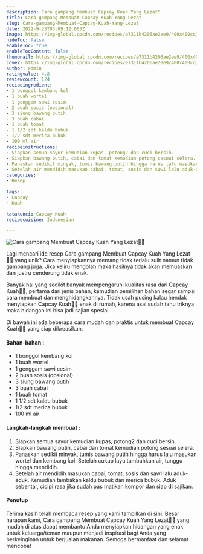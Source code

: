 ```yaml
---
description: Cara gampang Membuat Capcay Kuah Yang Lezat"
title: Cara gampang Membuat Capcay Kuah Yang Lezat
slug: Cara-gampang-Membuat-Capcay-Kuah-Yang-Lezat
date: 2022-9-23T03:09:12.063Z
image: https://img-global.cpcdn.com/recipes/e7311b4206ae2ee9/400x400cq70/photo.jpg
hideToc: false
enableToc: true
enableTocContent: false
thumbnail: https://img-global.cpcdn.com/recipes/e7311b4206ae2ee9/400x400cq70/photo.jpg
cover: https://img-global.cpcdn.com/recipes/e7311b4206ae2ee9/400x400cq70/photo.jpg
author: admin
ratingvalue: 4.8
reviewcount: 124
recipeingredient:
- 1 bonggol kembang kol
- 1 buah wortel
- 1 genggam sawi cesim
- 2 buah sosis (opsional)
- 3 siung bawang putih
- 3 buah cabai
- 1 buah tomat
- 1 1/2 sdt kaldu bubuk
- 1/2 sdt merica bubuk
- 100 ml air
recipeinstructions:
- Siapkan semua sayur kemudian kupas, potong2 dan cuci bersih.
- Siapkan bawang putih, cabai dan tomat kemudian potong sesuai selera.
- Panaskan sedikit minyak, tumis bawang putih hingga harus lalu masukan wortel dan kembang kol. Setelah cukup layu tambahkan air, tunggu hingga mendidih.
- Setelah air mendidih masukan cabai, tomat, sosis dan sawi lalu aduk-aduk. Kemudian tambakan kaldu bubuk dan merica bubuk. Aduk sebentar, cicipi rasa jika sudah pas matikan kompor dan siap di sajikan.
categories:
- Resep

tags:
- Capcay
- Kuah

katakunci: Capcay Kuah
recipecuisine: Indonesian

---
```


![Cara gampang Membuat Capcay Kuah Yang Lezat👩‍🍳](https://img-global.cpcdn.com/recipes/e7311b4206ae2ee9/400x400cq70/photo.jpg)

Lagi mencari ide resep Cara gampang Membuat Capcay Kuah Yang Lezat👩‍🍳 yang unik? Cara menyiapkannya memang tidak terlalu sulit namun tidak gampang juga. Jika keliru mengolah maka hasilnya tidak akan memuaskan dan justru cenderung tidak enak.

Banyak hal yang sedikit banyak mempengaruhi kualitas rasa dari Capcay Kuah👩‍🍳, pertama dari jenis bahan, kemudian pemilihan bahan segar sampai cara membuat dan menghidangkannya. Tidak usah pusing kalau hendak menyiapkan Capcay Kuah👩‍🍳 enak di rumah, karena asal sudah tahu triknya maka hidangan ini bisa jadi sajian spesial.

Di bawah ini ada beberapa cara mudah dan praktis untuk membuat Capcay Kuah👩‍🍳 yang siap dikreasikan.

<!--inarticleads1-->

#### Bahan-bahan :

- 1 bonggol kembang kol
- 1 buah wortel
- 1 genggam sawi cesim
- 2 buah sosis (opsional)
- 3 siung bawang putih
- 3 buah cabai
- 1 buah tomat
- 1 1/2 sdt kaldu bubuk
- 1/2 sdt merica bubuk
- 100 ml air

<!--inarticleads2-->

#### Langkah-langkah membuat :

1. Siapkan semua sayur kemudian kupas, potong2 dan cuci bersih.
1. Siapkan bawang putih, cabai dan tomat kemudian potong sesuai selera.
1. Panaskan sedikit minyak, tumis bawang putih hingga harus lalu masukan wortel dan kembang kol. Setelah cukup layu tambahkan air, tunggu hingga mendidih.
1. Setelah air mendidih masukan cabai, tomat, sosis dan sawi lalu aduk-aduk. Kemudian tambakan kaldu bubuk dan merica bubuk. Aduk sebentar, cicipi rasa jika sudah pas matikan kompor dan siap di sajikan.

#### Penutup

Terima kasih telah membaca resep yang kami tampilkan di sini. Besar harapan kami, Cara gampang Membuat Capcay Kuah Yang Lezat👩‍🍳 yang mudah di atas dapat membantu Anda menyiapkan hidangan yang enak untuk keluarga/teman maupun menjadi inspirasi bagi Anda yang berkeinginan untuk berjualan makanan. Semoga bermanfaat dan selamat mencoba!
